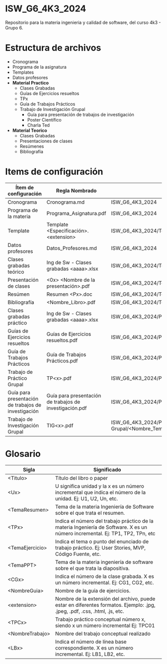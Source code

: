 # ISW_G6_4K3_2024
Repositorio para la materia ingenieria y calidad de software, del curso 4k3 - Grupo 6.

# Estructura de archivos
- Cronograma
- Programa de la asignatura
- Templates
- Datos profesores
- **Material Practico**
  - Clases Grabadas
  - Guías de Ejercicios resueltos
  - TPx
  - Guía de Trabajos Prácticos
  - Trabajo de Investigación Grupal
    - Guía para presentación de trabajos de investigación
    - Poster Científico 
    - Charla Ted
- **Material Teorico**
  - Clases Grabadas  
  - Presentaciones de clases
  - Resúmenes
  - Bibliografía
  
# Items de configuración

| Ítem de configuración | Regla Nombrado | Ubicación Física
| ------------ | ------------ | ------------ | 
| Cronograma | Cronograma.md | ISW_G6_4K3_2024 | 
| Programa de la materia | Programa_Asignatura.pdf | ISW_G6_4K3_2024 |
| Template | Template \<Especificación>.\<extension> | ISW_G6_4K3_2024/Templates |
| Datos profesores | Datos_Profesores.md | ISW_G6_4K3_2024 |
| Clases grabadas teórico | Ing de Sw - Clases grabadas \<aaaa>.xlsx | ISW_G6_4K3_2024/Teórico |
| Presentación de clases | \<0x> \<Nombre de la presentación>.pdf | ISW_G6_4K3_2024/Teórico/Presentación |
| Resúmen | Resumen \<Px>.doc | ISW_G6_4K3_2024/Teórico/Resúmenes |
| Bibliografía | \<Nombre_Libro>.pdf | ISW_G6_4K3_2024/Teórico/Bibliografía/\<Nombre_Tema> |
| Clases grabadas práctico | Ing de Sw - Clases grabadas \<aaaa>.xlsx | ISW_G6_4K3_2024/Práctico |
| Guías de Ejercicios resueltos | Guías de Ejercicios resueltos.pdf | ISW_G6_4K3_2024/Práctico | 
| Guía de Trabajos Prácticos | Guía de Trabajos Prácticos.pdf | ISW_G6_4K3_2024/Práctico/Ejercicios_Prácticos_Grupal | 
| Trabajo de Práctico Grupal | TP\<x>.pdf | ISW_G6_4K3_2024/Práctico/Ejercicios_Prácticos_Grupal/TP\<x> | 
| Guía para presentación de trabajos de investigación | Guía para presentación de trabajos de investigación.pdf | ISW_G6_4K3_2024/Práctico/Trabajo_de_Investigación_Grupal/ |
| Trabajo de Investigación Grupal | TIG\<x>.pdf | ISW_G6_4K3_2024/Práctico/Trabajo de Investigación Grupal/\<Nombre_Tema_TIG> |

# Glosario
| Sigla| Significado |
| ------------ | ------------ |
| \<Titulo\> | Título del libro o paper |
| \<Ux\>|U significa unidad y la x es un número incremental que indica el número de la unidad. Ej: U1, U2, Un, etc. |
| \<TemaResumen\> | Tema de la materia Ingeniería de Software sobre el que trata el resumen. |
| \<TPx\> |Indica el número del trabajo práctico de la materia Ingeniería de Software. X es un número incremental. Ej: TP1, TP2, TPn, etc |
| \<TemaEjercicio\> |Indica el tema o punto del enunciado de trabajo práctico. Ej: User Stories, MVP, Código Fuente, etc.|
| \<TemaPPT\> | Tema de la materia ingeniería de software sobre el que trata la diapositiva. |
| \<CGx\> | 	Indica el número de la clase grabada. X es un número incremental. Ej: CG1, CG2, etc.|
| \<NombreGuia\> | Nombre de la guía de ejercicios. |
| \<extension\> | Nombre de la extensión del archivo, puede estar en diferentes formatos. Ejemplo: .jpg, .jpeg, .pdf, .css, .html, .js, etc. |
| \<TPCx\> | Trabajo práctico conceptual número x, siendo x un número incremental Ej: TPC01 |
| \<NombreTrabajo\> | Nombre del trabajo conceptual realizado|
| \<LBx\> | 	Indica el número de línea base correspondiente. X es un número incremental. Ej: LB1, LB2, etc.|









